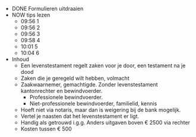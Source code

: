 - DONE Formulieren uitdraaien
- NOW tips lezen
	- 09:56 1
	- 09:56 2
	- 09:56 3
	- 09:58 4
	- 10:01 5
	- 10:04 6
- Inhoud
	- Een levenstestament regelt zaken voor je door, een testament na je dood
	- Zaken die je geregeld wilt hebben, volmacht
	- Zaakwaarnemer, gemachtigde. Zonder levenstestament kantonrechter en bewindvoerder.
		- Professionele bewindvoerder.
		- Niet-professionele bewindvoerder, familielid, kennis
	- Hoeft niet via notaris, maar dan is weigering bij de bank mogelijk.
	- Vertel je naasten dat het levenstestament er ligt.
	- Handig als getrouwd i.g.g. Anders uitgaven boven € 2500 via rechter
	- Kosten tussen € 500